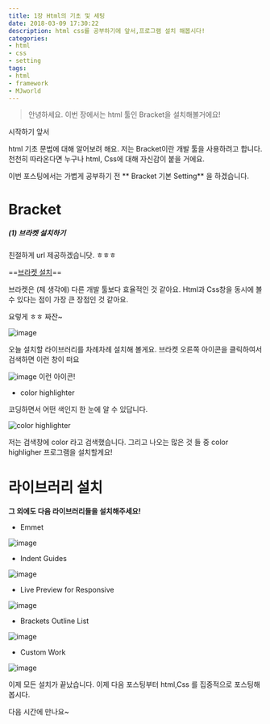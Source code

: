 ```yaml
---
title: 1장 Html의 기초 및 세팅 
date: 2018-03-09 17:30:22
description: html css를 공부하기에 앞서,프로그램 설치 해봅시다!
categories:
- html
- css
- setting
tags:
- html
- framework
- MJworld
---
```


> 안녕하세요. 이번 장에서는 html 툴인 Bracket을 설치해볼거에요!

<!-- more -->


시작하기 앞서


html 기초 문법에 대해 알어보려 해요.
 저는 Bracket이란 개발 툴을 사용하려고 합니다.
 천천히 따라온다면 누구나 html, Css에 대해 자신감이 붙을 거에요.

 이번 포스팅에서는 가볍게 공부하기 전 ** Bracket 기본 Setting** 을 하겠습니다.


# Bracket

##### (1) 브라켓 설치하기

친절하게 url 제공하겠습니닷. ㅎㅎㅎ

==[브라켓 설치](http://brackets.io/)==

브라켓은 (제 생각에) 다른 개발 툴보다 효율적인 것 같아요.
 Html과 Css창을 동시에 볼 수 있다는 점이 가장 큰 장점인 것 같아요.

요렇게 ㅎㅎ 짜잔~ 

![image](https://user-images.githubusercontent.com/20442104/37504347-137c618a-2921-11e8-9cd3-c91bac6e03c3.png)



오늘 설치할 라이브러리를 차례차례 설치해 볼게요.
브라켓 오른쪽 아이콘을 클릭하여서 검색하면 이런 창이 떠요

![image](https://user-images.githubusercontent.com/20442104/37504570-93538ac2-2922-11e8-878e-cdd84884040e.png)
이런 아이콘!



- color highlighter

코딩하면서 어떤 색인지 한 눈에 알 수 있답니다.


![color highlighter](https://user-images.githubusercontent.com/20442104/37499422-f8eb4b16-2906-11e8-8512-1358c0895a18.png)

저는 검색창에 color 라고 검색했습니다.
 그리고 나오는 많은 것 들 중 color highligher 프로그램을 설치할게요!


# 라이브러리 설치

**그 외에도 다음 라이브러리들을 설치해주세요!**

- Emmet

![image](https://user-images.githubusercontent.com/20442104/37499533-93967226-2907-11e8-911d-fbb4b3481980.png)

- Indent Guides

![image](https://user-images.githubusercontent.com/20442104/37499610-fdc290ee-2907-11e8-8a62-fa7dc98fca3e.png)

- Live Preview for Responsive

![image](https://user-images.githubusercontent.com/20442104/37499842-5a6dfed6-2909-11e8-8a05-c2e9cfc70595.png)

- Brackets Outline List

![image](https://user-images.githubusercontent.com/20442104/37499681-5fe82e1e-2908-11e8-8bfa-176c6748a072.png)

- Custom Work

![image](https://user-images.githubusercontent.com/20442104/37499735-b1324bce-2908-11e8-818a-af0809475091.png)


이제 모든 설치가 끝났습니다. 이제 다음 포스팅부터 html,Css 를 집중적으로 포스팅해봅시다.

다음 시간에 만나요~ 



